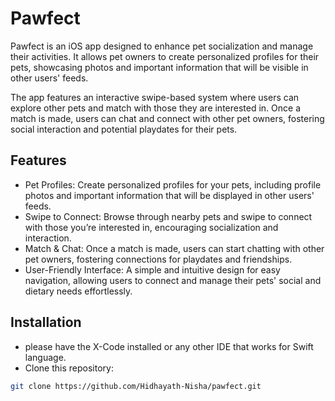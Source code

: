 # Pawfect

Pawfect is an iOS app designed to enhance pet socialization and manage their activities. It allows pet owners to create personalized profiles for their pets, showcasing photos and important information that will be visible in other users' feeds.

The app features an interactive swipe-based system where users can explore other pets and match with those they are interested in. Once a match is made, users can chat and connect with other pet owners, fostering social interaction and potential playdates for their pets.

## Features

- Pet Profiles: Create personalized profiles for your pets, including profile photos and important information that will be displayed in other users' feeds.
- Swipe to Connect: Browse through nearby pets and swipe to connect with those you’re interested in, encouraging socialization and interaction.
- Match & Chat: Once a match is made, users can start chatting with other pet owners, fostering connections for playdates and friendships.
- User-Friendly Interface: A simple and intuitive design for easy navigation, allowing users to connect and manage their pets' social and dietary needs effortlessly.


## Installation

- please have the X-Code installed or any other IDE that works for Swift language. 
- Clone this repository:
```bash
git clone https://github.com/Hidhayath-Nisha/pawfect.git

